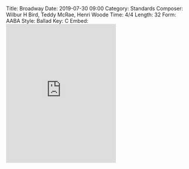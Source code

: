 Title: Broadway
Date: 2019-07-30 09:00
Category: Standards
Composer: Wilbur H Bird, Teddy McRae, Henri Woode
Time: 4/4
Length: 32
Form: AABA
Style: Ballad
Key: C
Embed: <iframe src="https://open.spotify.com/embed/user/thatdavidmiller/playlist/0qeILTxEetPCX2VkISktiM" width="300" height="380" frameborder="0" allowtransparency="true" allow="encrypted-media"></iframe>
